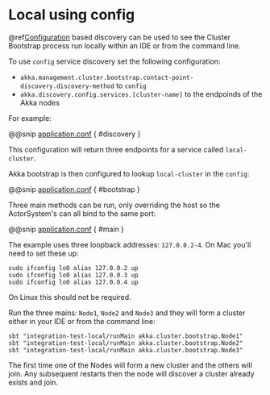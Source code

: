 # Local using config

@ref[Configuration](../discovery/index.md#discovery-method-configuration) based discovery can be used to see the
Cluster Bootstrap process run locally within an IDE or from the command line.

To use `config` service discovery set the following configuration:

* `akka.management.cluster.bootstrap.contact-point-discovery.discovery-method` to `config`
* `akka.discovery.config.services.[cluster-name]` to the endpoinds of the Akka nodes

For example:

@@snip [application.conf](/integration-test/local/src/main/resources/application.conf) { #discovery }

This configuration will return three endpoints for a service called `local-cluster`.

Akka bootstrap is then configured to lookup `local-cluster` in the `config`:

@@snip [application.conf](/integration-test/local/src/main/resources/application.conf) { #bootstrap }

Three main methods can be run, only overriding the host so the ActorSystem's can all bind to the same port:

@@snip [application.conf](/integration-test/local/src/main/scala/akka/cluster/bootstrap/Main.scala) { #main }

The example uses three loopback addresses: `127.0.0.2-4`. On Mac you'll need to set these up:

```
sudo ifconfig lo0 alias 127.0.0.2 up
sudo ifconfig lo0 alias 127.0.0.3 up
sudo ifconfig lo0 alias 127.0.0.4 up
```

On Linux this should not be required.

Run the three mains: `Node1`, `Node2` and `Node3` and they will form a cluster either in your IDE or from the command line:

```
sbt "integration-test-local/runMain akka.cluster.bootstrap.Node1"
sbt "integration-test-local/runMain akka.cluster.bootstrap.Node2"
sbt "integration-test-local/runMain akka.cluster.bootstrap.Node3"
```

The first time one of the Nodes will form a new cluster and the others will join. Any subsequent restarts
then the node will discover a cluster already exists and join.



